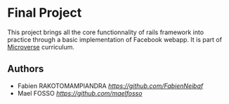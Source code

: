 # Final Project

This project brings all the core functionnality of rails framework into practice through a basic implementation of Facebook webapp.
It is part of [Microverse](https://www.microverse.org/) curriculum.

## Authors

- Fabien RAKOTOMAMPIANDRA _https://github.com/FabienNeibaf_
- Mael FOSSO _https://github.com/maelfosso_

